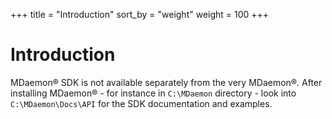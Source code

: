 +++
title = "Introduction"
sort_by = "weight"
weight = 100
+++
# Introduction

MDaemon® SDK is not available separately from the very MDaemon®.
After installing MDaemon® - for instance in `C:\MDaemon` directory -
look into `C:\MDaemon\Docs\API` for the SDK documentation and examples.

